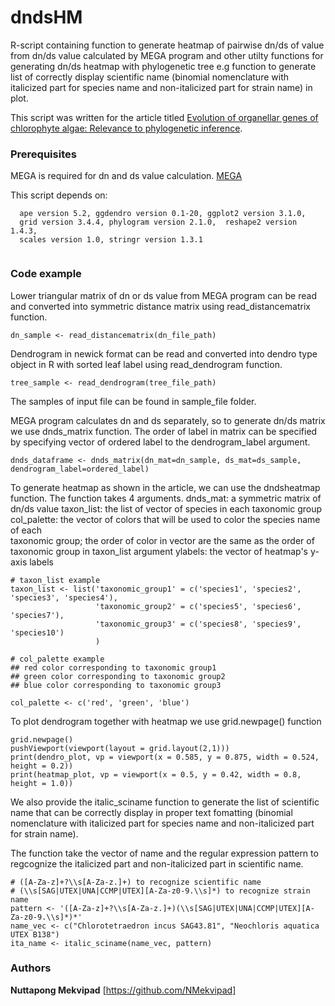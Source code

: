 
# dndsHM

R-script containing function to generate heatmap of pairwise dn/ds of value from dn/ds value calculated by MEGA program and other utilty functions for generating dn/ds heatmap with phylogenetic tree e.g function to generate list of correctly display scientific name (binomial nomenclature with italicized part for species name and non-italicized part for strain name) in plot. 

This script was written for the article titled [Evolution of organellar genes of chlorophyte algae: Relevance to phylogenetic inference](https://journals.plos.org/plosone/article?id=10.1371%2Fjournal.pone.0216608).


### Prerequisites
MEGA is required for dn and ds value calculation. [MEGA](https://www.megasoftware.net/)

This script depends on:
```
  ape version 5.2, ggdendro version 0.1-20, ggplot2 version 3.1.0, 
  grid version 3.4.4, phylogram version 2.1.0,  reshape2 version 1.4.3,  
  scales version 1.0, stringr version 1.3.1
  
```
### Code example

Lower triangular matrix of dn or ds value from MEGA program can be read and converted into symmetric distance matrix using read_distancematrix function. 

```
dn_sample <- read_distancematrix(dn_file_path)

```
Dendrogram in newick format can be read and converted into dendro type object in R with sorted leaf label using read_dendrogram function. 

```
tree_sample <- read_dendrogram(tree_file_path)

```
The samples of input file can be found in sample_file folder.

MEGA program calculates dn and ds separately, so to generate dn/ds matrix we use dnds_matrix function. The order of label in matrix can be specified by specifying vector of ordered label to the dendrogram_label argument.   

```
dnds_dataframe <- dnds_matrix(dn_mat=dn_sample, ds_mat=ds_sample, dendrogram_label=ordered_label)

```
To generate heatmap as shown in the article, we can use the dndsheatmap function. The function takes 4 arguments. 
    dnds_mat: a symmetric matrix of dn/ds value
    taxon_list:   the list of vector of species in each taxonomic group
    col_palette:  the vector of colors that will be used to color the species name of each     
                  taxonomic group; the order of color in vector are the same as the order of     
                  taxonomic group in taxon_list argument
    ylabels:  the vector of heatmap's y-axis labels

```
# taxon_list example 
taxon_list <- list('taxonomic_group1' = c('species1', 'species2', 'species3', 'species4'),
                   'taxonomic_group2' = c('species5', 'species6', 'species7'),
                   'taxonomic_group3' = c('species8', 'species9', 'species10')
                   )

# col_palette example
## red color corresponding to taxonomic group1
## green color corresponding to taxonomic group2
## blue color corresponding to taxonomic group3

col_palette <- c('red', 'green', 'blue') 

```
To plot dendrogram together with heatmap we use grid.newpage() function 
```
grid.newpage()
pushViewport(viewport(layout = grid.layout(2,1)))
print(dendro_plot, vp = viewport(x = 0.585, y = 0.875, width = 0.524, height = 0.2))
print(heatmap_plot, vp = viewport(x = 0.5, y = 0.42, width = 0.8, height = 1.0))
```

We also provide the italic_sciname function to generate the list of scientific name that can be correctly display in proper text fomatting (binomial nomenclature with italicized part for species name and non-italicized part for strain name). 

The function take the vector of name and the regular expression pattern to regcognize the italicized part and non-italicized part in scientific name.

```
# ([A-Za-z]+?\\s[A-Za-z.]+) to recognize scientific name
# (\\s[SAG|UTEX|UNA|CCMP|UTEX][A-Za-z0-9.\\s]*) to recognize strain name 
pattern <- '([A-Za-z]+?\\s[A-Za-z.]+)(\\s[SAG|UTEX|UNA|CCMP|UTEX][A-Za-z0-9.\\s]*)*'
name_vec <- c("Chlorotetraedron incus SAG43.81", "Neochloris aquatica UTEX B138")
ita_name <- italic_sciname(name_vec, pattern) 

```



### Authors

**Nuttapong Mekvipad** [https://github.com/NMekvipad]

